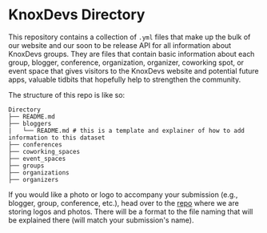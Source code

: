 # KnoxDevs Directory

This repository contains a collection of `.yml` files that make up the bulk of our website and our soon to be release API for all information about KnoxDevs groups. They are files that contain basic information about each group, blogger, conference, organization, organizer, coworking spot, or event space that gives visitors to the KnoxDevs website and potential future apps, valuable tidbits that hopefully help to strengthen the community.

The structure of this repo is like so:

```
Directory
├── README.md
├── bloggers
|   └── README.md # this is a template and explainer of how to add information to this dataset
├── conferences
├── coworking_spaces
├── event_spaces
├── groups
├── organizations
├── organizers
```

If you would like a photo or logo to accompany your submission (e.g., blogger, group, conference, etc.), head over to the [repo](#) where we are storing logos and photos. There will be a format to the file naming that will be explained there (will match your submission's name).